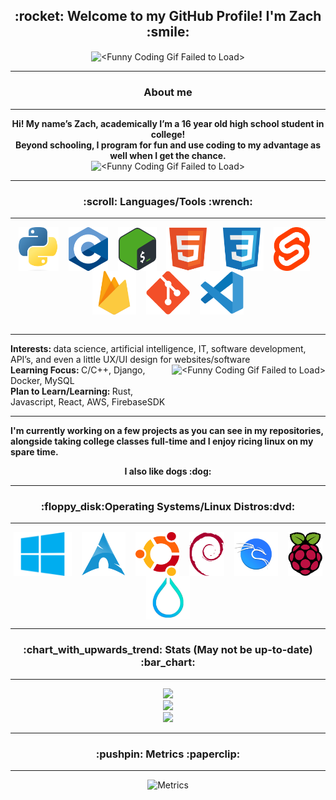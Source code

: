 <h2 align="center">:rocket: Welcome to my GitHub Profile! I'm Zach :smile:</h2>

<p align="center"> <img align="center" height="275" alt="<Funny Coding Gif Failed to Load>" src="assets/giphy.webp"> <br>
<hr>
<h3 align="center">About me</h3>
<hr>

<p align="center">
<strong> Hi! My name’s Zach, academically I’m a 16 year old high school student in college!
<br>
Beyond schooling, I program for fun and use coding to my advantage as well when I get the chance. </strong>

<br>

<img height="80" alt="<Funny Coding Gif Failed to Load>" src="assets/coding.gif">
<br>

</p>
<hr>
<h3 align="center">:scroll: Languages/Tools :wrench: </h3>
<hr>
<p align="center">
<img align="center" height="70" alt="Python" title="Python" src="assets/python.png"> 
&nbsp;&nbsp;
<img align="center" height="70" alt="C" title="C" src="assets/c.png">
&nbsp;&nbsp;
<img align="center" height="70" alt="Bash" title="Bash/Shell" src="assets/bashshell.png">
&nbsp;&nbsp;
<img align="center" height="70" alt="HTML5" title="HTML5" src="assets/html5.svg">
&nbsp;&nbsp;
<img align="center" height="70" alt="CSS3" title="CSS3" src="assets/css3.svg">
&nbsp;&nbsp;
<img align="center" height="70" alt="Svelte" title="Svelte" src="assets/svelte.svg.png">
&nbsp;&nbsp;
<img align="center" height="70" alt="Firebase" title="Firebase" src="assets/firebase.svg">
&nbsp;&nbsp;
<img align="center" height="70" alt="Git" title="Git" src="assets/git.svg">
&nbsp;&nbsp;
<img align="center" height="70" alt="VSCode" title="VSCode" src="assets/vsc.svg">
<br><br>
</p>
<hr>
<p align="left">
<strong> Interests: </strong>
 data science, artificial intelligence, IT, software development, API’s, and even a little UX/UI design for websites/software

<img align="right" height="80" alt="<Funny Coding Gif Failed to Load>" src="assets/comp.gif">
<br>
<strong> Learning Focus: </strong>
C/C++, Django, Docker, MySQL 
<br>
<strong> Plan to Learn/Learning:
</strong> Rust, Javascript, React, AWS, FirebaseSDK
<strong>
<br>
<hr>
I'm currently working on a few projects as you can see in my repositories,
<br>
alongside taking college classes full-time and I enjoy ricing linux on my spare time.
<br>
</p>
<p align="center">
I also like dogs :dog:
</strong>
</p>
<hr>
<h3 align="center">:floppy_disk:Operating Systems/Linux Distros:dvd:</h3>
<hr>
<p align="center">
<img align="center" height="70" alt="Windows" title="Windows" src="assets/windows.png"> 
&nbsp;&nbsp;
<img align="center" height="70" alt="Arch" title="Arch" src="assets/arch.png">
&nbsp;&nbsp;
<img align="center" height="70" alt="Ubuntu" title="Ubuntu" src="assets/ubuntu.png">
&nbsp;&nbsp;
<img align="center" height="70" alt="Debian" title="Debian" src="assets/debian.png">
&nbsp;&nbsp;
<img align="center" height="70" alt="Kali" title="Kali Linux" src="assets/kali.png">
&nbsp;&nbsp;
<img align="center" height="70" alt="RasPiOS" title="RaspberryPiOS" src="assets/raspios.svg">
<img align="center" height="70" alt="Hyprland" title="Window Manager (Hyprland)" src="assets/hyprland-nobg.png">
</p>
<hr>
<h3 align="center">:chart_with_upwards_trend: Stats (May not be up-to-date) :bar_chart: </h3>
<hr>
<div align="center">
<img src="https://github-readme-stats.vercel.app/api?username=zachltech&theme=tokyonight&show_icons=true">
<br />
<img src="https://github-readme-streak-stats.herokuapp.com/?user=zachltech&theme=tokyonight&show_icons=true">
<br/>
<img src="https://github-readme-stats.vercel.app/api/top-langs/?username=zachltech&layout=compact&theme=tokyonight&show_icons=true" width = 500>
</div>

<hr>
<h3 align="center">:pushpin: Metrics :paperclip:</h3>
<hr>
<div align="center">

![Metrics](https://metrics.lecoq.io/ZachLTech?template=classic&habits=1&stars=1&achievements=1&introduction=1&activity=1&repositories=1&base=header%2C%20activity%2C%20community%2C%20repositories%2C%20metadata&base.indepth=false&base.hireable=false&base.skip=false&repositories.batch=100&repositories.forks=false&repositories.affiliations=owner&stars=false&stars.limit=4&habits=false&habits.from=200&habits.days=14&habits.facts=true&habits.charts=false&habits.charts.type=classic&habits.trim=false&habits.languages.limit=8&habits.languages.threshold=0%25&repositories=false&repositories.featured=Smart-Mouse-Clicker%2C%20PhysicalSizeOfTheInternetSite%2C%20PortfolioLoadingPage&repositories.pinned=0&repositories.starred=0&repositories.random=0&repositories.order=featured%2C%20pinned%2C%20starred%2C%20random&achievements=false&achievements.threshold=C&achievements.secrets=true&achievements.display=detailed&achievements.limit=0&activity=false&activity.limit=5&activity.load=300&activity.days=14&activity.visibility=all&activity.timestamps=false&activity.filter=all&introduction=false&introduction.title=true&config.timezone=America%2FNew_York)

</div>
